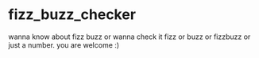 # fizz_buzz_checker
wanna know about fizz buzz or wanna check it fizz or buzz or fizzbuzz or just a number. you are welcome :)
